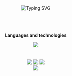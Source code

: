 <div align="center">
  <img src="https://readme-typing-svg.demolab.com?font=Orbitron&duration=2000&pause=1000&color=F7F7F7&width=435&lines=%E2%80%8E+%E2%80%8E+%E2%80%8E+%E2%80%8E+%E2%80%8E+%E2%80%8E%E2%80%8E+%E2%80%8E+%E2%80%8E+%E2%80%8E+%E2%80%8E+%E2%80%8E+%E2%80%8E+%E2%80%8E+%E2%80%8E+%E2%80%8E+%E2%80%8E+%E2%80%8E+%E2%80%8EDavi+Augusto+Vissotto" alt="Typing SVG"/>
  <h1></h1>
</div>
  
<div style="display: inline_block" align="center"><br>
  <p><b>Languages and technologies</b></p>
  <img src="https://skillicons.dev/icons?i=html,css,sass,tailwind,javascript,typescript,python,react,next,graphql,nodejs,jest,git,vscode" />
</div>
  
<div align="center">
  <h1></h1>
  <a href="https://instagram.com/daviaviss" target="_blank"><img src="https://img.shields.io/badge/-Instagram-%23E4405F?style=for-the-badge&logo=instagram&logoColor=white"></a>
  <a href = "mailto:daviaugustovissotto@gmail.com" target="_blank"><img src="https://img.shields.io/badge/-Gmail-%23333?style=for-the-badge&logo=gmail&logoColor=white"></a>
  <a href="https://www.linkedin.com/in/davi-augusto-vissotto-95b705215/" target="_blank"><img src="https://img.shields.io/badge/-LinkedIn-%230077B5?style=for-the-badge&logo=linkedin&logoColor=white"></a> 
</div>

<div align="center">
  <img src="https://media.giphy.com/media/UcK7JalnjCz0k/giphy.gif"/>
</div>
